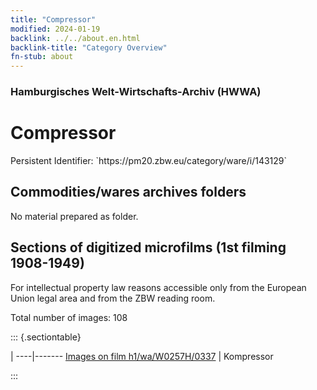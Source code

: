 ```yaml
---
title: "Compressor"
modified: 2024-01-19
backlink: ../../about.en.html
backlink-title: "Category Overview"
fn-stub: about
---
```


### Hamburgisches Welt-Wirtschafts-Archiv (HWWA)

# Compressor

<div class="hint">Persistent Identifier: `https://pm20.zbw.eu/category/ware/i/143129`</div>







## Commodities/wares archives folders





No material prepared as folder.



<a id="filmsections" />

## Sections of digitized microfilms (1st filming 1908-1949)

<p>For intellectual property law reasons accessible only from the European Union legal area and from the ZBW reading room.</p>



<p>Total number of images: 108</p>




::: {.sectiontable}

 | 
----|-------
<a class="btn" href="https://pm20.zbw.eu/film/h1/wa/W0257H/0337" rel="nofollow">Images on film h1/wa/W0257H/0337</a> | Kompressor


:::
















